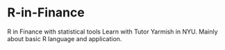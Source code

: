 # R-in-Finance
R in Finance with statistical tools
Learn with Tutor Yarmish in NYU.
Mainly about basic R language and application.

